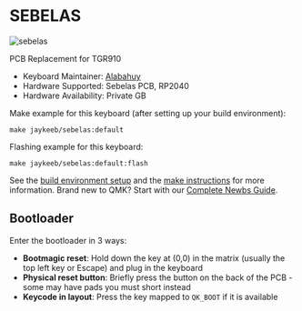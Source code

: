 # SEBELAS

![sebelas]( https://i.imgur.com/07zQeZhh.png )

PCB Replacement for TGR910

* Keyboard Maintainer: [Alabahuy](https://github.com/Alabahuy)
* Hardware Supported: Sebelas PCB, RP2040
* Hardware Availability: Private GB

Make example for this keyboard (after setting up your build environment):

    make jaykeeb/sebelas:default

Flashing example for this keyboard:

    make jaykeeb/sebelas:default:flash

See the [build environment setup](https://docs.qmk.fm/#/getting_started_build_tools) and the [make instructions](https://docs.qmk.fm/#/getting_started_make_guide) for more information. Brand new to QMK? Start with our [Complete Newbs Guide](https://docs.qmk.fm/#/newbs).

## Bootloader

Enter the bootloader in 3 ways:

* **Bootmagic reset**: Hold down the key at (0,0) in the matrix (usually the top left key or Escape) and plug in the keyboard
* **Physical reset button**: Briefly press the button on the back of the PCB - some may have pads you must short instead
* **Keycode in layout**: Press the key mapped to `QK_BOOT` if it is available

